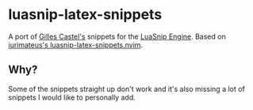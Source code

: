 # luasnip-latex-snippets

A port of [Gilles Castel's](https://github.com/gillescastel/latex-snippets)
snippets for the [LuaSnip Engine](https://github.com/L3MON4D3/LuaSnip).
Based on [iurimateus's luasnip-latex-snippets.nvim](https://github.com/iurimateus/luasnip-latex-snippets.nvim).

## Why?

Some of the snippets straight up don't work and it's also missing a lot of snippets I would like to personally add. 
